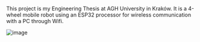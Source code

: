 This project is my Engineering Thesis at AGH University in Kraków. It is a 4-wheel mobile robot using an ESP32 processor for wireless communication with a PC through Wifi.



![image](https://github.com/user-attachments/assets/78d25497-fb7d-4767-a63d-82415b954412)


